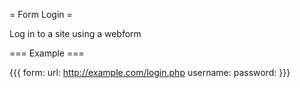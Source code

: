 = Form Login =

Log in to a site using a webform

=== Example ===

{{{
form:
  url: http://example.com/login.php
  username: <username>
  password: <password>
}}}
